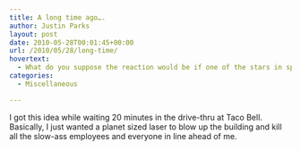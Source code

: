 ```yaml
---
title: A long time ago….
author: Justin Parks
layout: post
date: 2010-05-28T00:01:45+00:00
url: /2010/05/28/long-time/
hovertext:
  - What do you suppose the reaction would be if one of the stars in space started shooting lasers at other stars and blowing them up?
categories:
  - Miscellaneous

---
```

I got this idea while waiting 20 minutes in the drive-thru at Taco Bell. Basically, I just wanted a planet sized laser to blow up the building and kill all the slow-ass employees and everyone in line ahead of me.
